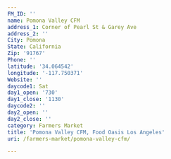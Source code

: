 ```yaml
---
FM_ID: ''
name: Pomona Valley CFM
address_1: Corner of Pearl St & Garey Ave
address_2: ''
City: Pomona
State: California
Zip: '91767'
Phone: ''
latitude: '34.064542'
longitude: '-117.750371'
Website: ''
daycode1: Sat
day1_open: '730'
day1_close: '1130'
daycode2: ''
day2_open: ''
day2_close: ''
category: Farmers Market
title: 'Pomona Valley CFM, Food Oasis Los Angeles'
uri: /farmers-market/pomona-valley-cfm/

---
```

